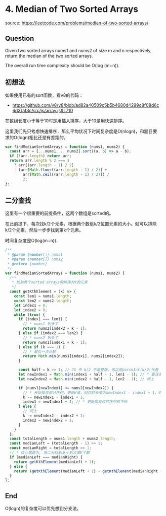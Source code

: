# 4. Median of Two Sorted Arrays

source: <https://leetcode.com/problems/median-of-two-sorted-arrays/>

## Question

Given two sorted arrays nums1 and nums2 of size m and n respectively, return the median of the two sorted arrays.

The overall run time complexity should be O(log (m+n)).

## 初想法

如果使用已有的sort函数，看v8的代码：

- <https://github.com/v8/v8/blob/ad82a40509c5b5b4680d4299c8f08d6c6d31af3c/src/js/array.js#L710>

在数组长度小于等于10时是用插入排序，大于10是用快速排序。

这里我们先只考虑快速排序，那么平均状况下时间复杂度是O(nlogn)，和题目要求的O(logn)相比还是有差距的。

```js
var findMedianSortedArrays = function (nums1, nums2) {
  const arr = [...nums1, ...nums2].sort((a, b) => a - b);
  if (!arr.length) return arr;
  return arr.length % 2 === 1
    ? arr[(arr.length - 1) / 2]
    : (arr[Math.floor((arr.length - 1) / 2)] +
        arr[Math.ceil((arr.length - 1) / 2)]) /
        2;
};
```

## 二分查找

这里有一个很重要的前提条件，这两个数组是sorted的。

在此前提下，每次找k/2个元素，根据两个数组k/2位置元素的大小，就可以排除k/2个元素，然后一步步找到第k个元素。

时间复杂度是O(log(m+n)).

```js
/**
 * @param {number[]} nums1
 * @param {number[]} nums2
 * @return {number}
 */
var findMedianSortedArrays = function (nums1, nums2) {
  /**
   * 找到两个sorted arrays的排序为k的元素
   */
  const getKthElement = (k) => {
    const len1 = nums1.length;
    const len2 = nums2.length;
    let index1 = 0;
    let index2 = 0;
    while (true) {
      if (index1 === len1) {
        // * nums1 到头了
        return nums2[index2 + k - 1];
      } else if (index2 === len2) {
        // * nums2 到头了
        return nums1[index1 + k - 1];
      } else if (k === 1) {
        // * 最后一次比较
        return Math.min(nums1[index1], nums2[index2]);
      }

      const half = k >> 1; // JS 中 k/2 不是整除，可以用parseInt(k/2)代替
      let newIndex1 = Math.min(index1 + half - 1, len1 - 1); // * 要注意index1+half-1可能会越界溢出, 所以下标最大为len1-1
      let newIndex2 = Math.min(index2 + half - 1, len2 - 1); // 同上

      if (nums1[newIndex1] <= nums2[newIndex2]) {
        // * 开始抛弃部分序列，更新K值，抛弃的长度为newIndex1 - index1 + 1，对应end-start+1
        k -= newIndex1 - index1 + 1;
        index1 = newIndex1 + 1; // * 更新抛弃过的序列的下标
      } else {
        // 同上
        k -= newIndex2 - index2 + 1;
        index2 = newIndex2 + 1;
      }
    }
  };
  const totalLength = nums1.length + nums2.length;
  const medianLeft = (totalLength - 1) >> 1;
  const medianRight = totalLength >> 1;
  // * 核心思路为, 用二分找到从小到大第K个数
  if (medianLeft === medianRight) {
    return getKthElement(medianLeft + 1);
  } else {
    return (getKthElement(medianLeft + 1) + getKthElement(medianRight + 1)) / 2;
  }
};
```

## End

O(logn)的复杂度可以优先想到分支法。

